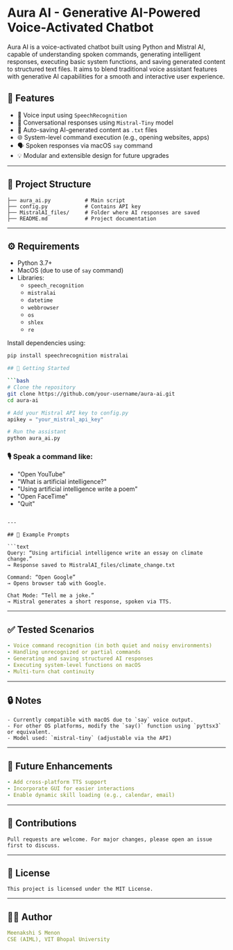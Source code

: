 # Aura AI - Generative AI-Powered Voice-Activated Chatbot

Aura AI is a voice-activated chatbot built using Python and Mistral AI, capable of understanding spoken commands, generating intelligent responses, executing basic system functions, and saving generated content to structured text files. It aims to blend traditional voice assistant features with generative AI capabilities for a smooth and interactive user experience.

## 🔮 Features

- 🎤 Voice input using `SpeechRecognition`
- 🤖 Conversational responses using `Mistral-Tiny` model
- 📁 Auto-saving AI-generated content as `.txt` files
- 🌐 System-level command execution (e.g., opening websites, apps)
- 🗣️ Spoken responses via macOS `say` command
- 💡 Modular and extensible design for future upgrades

---

## 📁 Project Structure

```
├── aura_ai.py           # Main script  
├── config.py            # Contains API key  
├── MistralAI_files/     # Folder where AI responses are saved  
├── README.md            # Project documentation  
```


---

## ⚙️ Requirements

- Python 3.7+
- MacOS (due to use of `say` command)
- Libraries:
  - `speech_recognition`
  - `mistralai`
  - `datetime`
  - `webbrowser`
  - `os`
  - `shlex`
  - `re`

Install dependencies using:

```bash
pip install speechrecognition mistralai

## 🚀 Getting Started

```bash
# Clone the repository
git clone https://github.com/your-username/aura-ai.git
cd aura-ai
```

```python
# Add your Mistral API key to config.py
apikey = "your_mistral_api_key"
```

```bash
# Run the assistant
python aura_ai.py
```

### 🎙️ Speak a command like:
- "Open YouTube"
- "What is artificial intelligence?"
- "Using artificial intelligence write a poem"
- "Open FaceTime"
- "Quit"
```

---

## 🧠 Example Prompts

```text
Query: “Using artificial intelligence write an essay on climate change.”
→ Response saved to MistralAI_files/climate_change.txt

Command: “Open Google”
→ Opens browser tab with Google.

Chat Mode: “Tell me a joke.”
→ Mistral generates a short response, spoken via TTS.
```

---

## ✅ Tested Scenarios

```yaml
- Voice command recognition (in both quiet and noisy environments)
- Handling unrecognized or partial commands
- Generating and saving structured AI responses
- Executing system-level functions on macOS
- Multi-turn chat continuity
```

---

## 🔒 Notes

```text
- Currently compatible with macOS due to `say` voice output.
- For other OS platforms, modify the `say()` function using `pyttsx3` or equivalent.
- Model used: `mistral-tiny` (adjustable via the API)
```

---

## 📌 Future Enhancements

```yaml
- Add cross-platform TTS support
- Incorporate GUI for easier interactions
- Enable dynamic skill loading (e.g., calendar, email)
```

---

## 🤝 Contributions

```text
Pull requests are welcome. For major changes, please open an issue first to discuss.
```

---

## 📄 License

```text
This project is licensed under the MIT License.
```

---

## 🙋‍♀️ Author

```yaml
Meenakshi S Menon  
CSE (AIML), VIT Bhopal University
```





